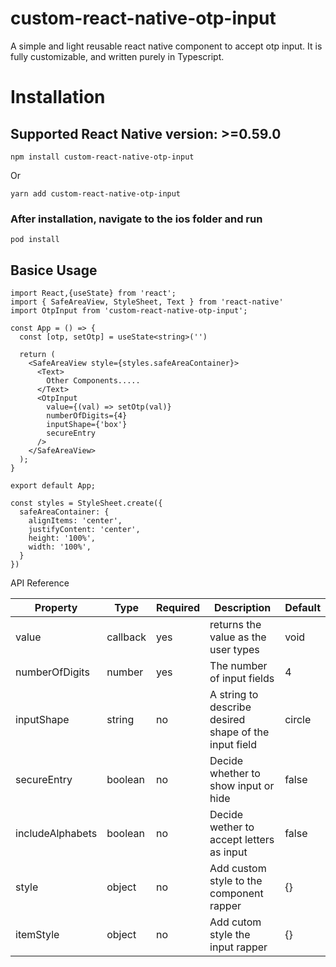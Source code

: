 # custom-react-native-otp-input
A simple and light reusable react native component to accept otp input. It is fully customizable, and written purely in Typescript.

# Installation

## Supported React Native version: >=0.59.0

```
npm install custom-react-native-otp-input
```

Or

```
yarn add custom-react-native-otp-input
```

### After installation, navigate to the ios folder and run

```
pod install
```

## Basice Usage
```
import React,{useState} from 'react';
import { SafeAreaView, StyleSheet, Text } from 'react-native'
import OtpInput from 'custom-react-native-otp-input';

const App = () => {
  const [otp, setOtp] = useState<string>('')
  
  return (
    <SafeAreaView style={styles.safeAreaContainer}>
      <Text>
        Other Components.....
      </Text>
      <OtpInput
        value={(val) => setOtp(val)}
        numberOfDigits={4}
        inputShape={'box'}
        secureEntry
      />
    </SafeAreaView>
  );
}

export default App;

const styles = StyleSheet.create({
  safeAreaContainer: {
    alignItems: 'center',
    justifyContent: 'center',
    height: '100%',
    width: '100%',
  }
})
```

API Reference

| Property      | Type          |  Required | Description | Default |
| ------------- | ------------- | ----------| ------------| ------- |
| value         | callback      |yes        |returns the value as the user types|void|
| numberOfDigits| number        |yes        |The number of input fields | 4 |
| inputShape    | string       |no        |A string to describe desired shape of the input field | circle |
| secureEntry   | boolean      |no        |Decide whether to show input or hide | false |
| includeAlphabets| boolean    |no         |Decide wether to accept letters as input | false |
| style | object |no | Add custom style to the component rapper | {} |
| itemStyle | object | no | Add cutom style the input rapper | {} |

